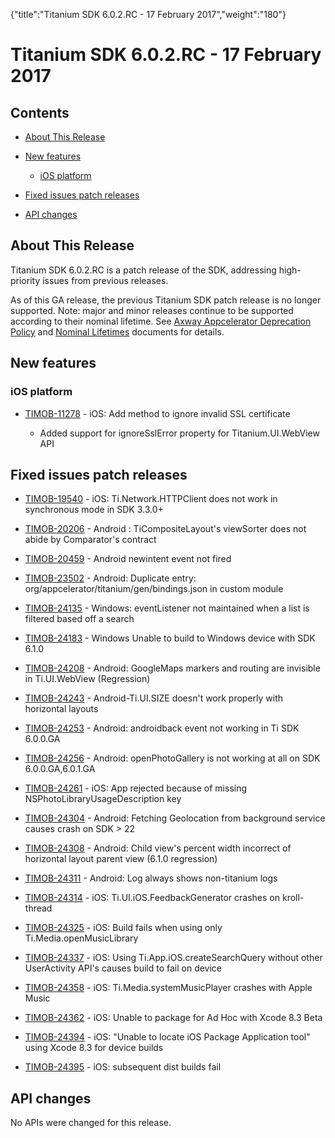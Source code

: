 {"title":"Titanium SDK 6.0.2.RC - 17 February 2017","weight":"180"} 

# Titanium SDK 6.0.2.RC - 17 February 2017

## Contents

*   [About This Release](#AboutThisRelease)
    
*   [New features](#Newfeatures)
    
    *   [iOS platform](#iOSplatform)
        
*   [Fixed issues patch releases](#Fixedissuespatchreleases)
    
*   [API changes](#APIchanges)
    

## About This Release

Titanium SDK 6.0.2.RC is a patch release of the SDK, addressing high-priority issues from previous releases.

As of this GA release, the previous Titanium SDK patch release is no longer supported. Note: major and minor releases continue to be supported according to their nominal lifetime. See [Axway Appcelerator Deprecation Policy](/docs/appc/AMPLIFY_Appcelerator_Services_Overview/Axway_Appcelerator_Deprecation_Policy/) and [Nominal Lifetimes](/docs/appc/AMPLIFY_Appcelerator_Services_Overview/Axway_Appcelerator_Product_Lifecycle/#NominalLifetimes) documents for details.

## New features

### iOS platform

*   [TIMOB-11278](https://jira.appcelerator.org/browse/TIMOB-11278) - iOS: Add method to ignore invalid SSL certificate
    
    *   Added support for ignoreSslError property for Titanium.UI.WebView API
        

## Fixed issues patch releases

*   [TIMOB-19540](https://jira.appcelerator.org/browse/TIMOB-19540) - iOS: Ti.Network.HTTPClient does not work in synchronous mode in SDK 3.3.0+
    
*   [TIMOB-20206](https://jira.appcelerator.org/browse/TIMOB-20206) - Android : TiCompositeLayout's viewSorter does not abide by Comparator's contract
    
*   [TIMOB-20459](https://jira.appcelerator.org/browse/TIMOB-20459) - Android newintent event not fired
    
*   [TIMOB-23502](https://jira.appcelerator.org/browse/TIMOB-23502) - Android: Duplicate entry: org/appcelerator/titanium/gen/bindings.json in custom module
    
*   [TIMOB-24135](https://jira.appcelerator.org/browse/TIMOB-24135) - Windows: eventListener not maintained when a list is filtered based off a search
    
*   [TIMOB-24183](https://jira.appcelerator.org/browse/TIMOB-24183) - Windows Unable to build to Windows device with SDK 6.1.0
    
*   [TIMOB-24208](https://jira.appcelerator.org/browse/TIMOB-24208) - Android: GoogleMaps markers and routing are invisible in Ti.UI.WebView (Regression)
    
*   [TIMOB-24243](https://jira.appcelerator.org/browse/TIMOB-24243) - Android-Ti.UI.SIZE doesn't work properly with horizontal layouts
    
*   [TIMOB-24253](https://jira.appcelerator.org/browse/TIMOB-24253) - Android: androidback event not working in Ti SDK 6.0.0.GA
    
*   [TIMOB-24256](https://jira.appcelerator.org/browse/TIMOB-24256) - Android: openPhotoGallery is not working at all on SDK 6.0.0.GA,6.0.1.GA
    
*   [TIMOB-24261](https://jira.appcelerator.org/browse/TIMOB-24261) - iOS: App rejected because of missing NSPhotoLibraryUsageDescription key
    
*   [TIMOB-24304](https://jira.appcelerator.org/browse/TIMOB-24304) - Android: Fetching Geolocation from background service causes crash on SDK > 22
    
*   [TIMOB-24308](https://jira.appcelerator.org/browse/TIMOB-24308) - Android: Child view's percent width incorrect of horizontal layout parent view (6.1.0 regression)
    
*   [TIMOB-24311](https://jira.appcelerator.org/browse/TIMOB-24311) - Android: Log always shows non-titanium logs
    
*   [TIMOB-24314](https://jira.appcelerator.org/browse/TIMOB-24314) - iOS: Ti.UI.iOS.FeedbackGenerator crashes on kroll-thread
    
*   [TIMOB-24325](https://jira.appcelerator.org/browse/TIMOB-24325) - iOS: Build fails when using only Ti.Media.openMusicLibrary
    
*   [TIMOB-24337](https://jira.appcelerator.org/browse/TIMOB-24337) - iOS: Using Ti.App.iOS.createSearchQuery without other UserActivity API's causes build to fail on device
    
*   [TIMOB-24358](https://jira.appcelerator.org/browse/TIMOB-24358) - iOS: Ti.Media.systemMusicPlayer crashes with Apple Music
    
*   [TIMOB-24362](https://jira.appcelerator.org/browse/TIMOB-24362) - iOS: Unable to package for Ad Hoc with Xcode 8.3 Beta
    
*   [TIMOB-24394](https://jira.appcelerator.org/browse/TIMOB-24394) - iOS: "Unable to locate iOS Package Application tool" using Xcode 8.3 for device builds
    
*   [TIMOB-24395](https://jira.appcelerator.org/browse/TIMOB-24395) - iOS: subsequent dist builds fail
    

## API changes

No APIs were changed for this release.